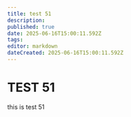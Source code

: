 ```yaml
---
title: test 51
description: 
published: true
date: 2025-06-16T15:00:11.592Z
tags: 
editor: markdown
dateCreated: 2025-06-16T15:00:11.592Z
---
```


# TEST 51
this is test 51
